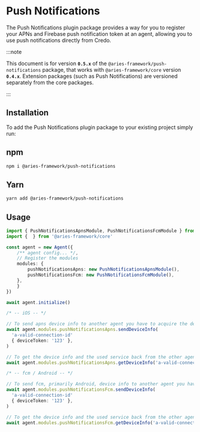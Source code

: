 # Push Notifications

The Push Notifications plugin package provides a way for you to register your APNs and Firebase push notification token at an agent, allowing you to use push notifications directly from Credo.

:::note

This document is for version **`0.5.x`** of the `@aries-framework/push-notifications` package, that works with `@aries-framework/core` version **`0.4.x`**. Extension packages (such as Push Notifications) are versioned separately from the core packages.

:::

## Installation

To add the Push Notifications plugin package to your existing project simply run:

<!--tabs-->

## npm

```sh
npm i @aries-framework/push-notifications
```

## Yarn

```sh
yarn add @aries-framework/push-notifications
```

<!--tabs-->

## Usage

```ts
import { PushNotificationsApnsModule, PushNotificationsFcmModule } from '@aries-framework/push-notifications'
import {  } from '@aries-framework/core'

const agent = new Agent({
    /** agent config... */,
    // Register the modules
    modules: {
        pushNotificationsApns: new PushNotificationsApnsModule(),
        pushNotificationsFcm: new PushNotificationsFcmModule(),
    },
    }
})

await agent.initialize()

/* -- iOS -- */

// To send apns device info to another agent you have to acquire the device token and send it.
await agent.modules.pushNotificationsApns.sendDeviceInfo(
  'a-valid-connection-id'
  { deviceToken: '123' },
)

// To get the device info and the used service back from the other agent
await agent.modules.pushNotificationsApns.getDeviceInfo('a-valid-connection')

/* -- fcm / Android -- */

// To send fcm, primarily Android, device info to another agent you have to acquire the device token and send it.
await agent.modules.pushNotificationsFcm.sendDeviceInfo(
  'a-valid-connection-id'
  { deviceToken: '123' },
)

// To get the device info and the used service back from the other agent
await agent.modules.pushNotificationsFcm.getDeviceInfo('a-valid-connection')

```
